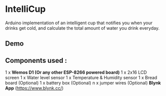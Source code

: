 # IntelliCup
Arduino implementation of an intelligent cup that notifies you when your drinks get cold, and calculate the total amount of water you drink everyday.

## Demo


## Components used :
1 x **Wemos D1 (Or any other ESP-8266 powered board)**
1 x 2x16 LCD screen 
1 x Water level sensor
1 x Temperature & Humidity sensor
1 x Bread board (Optional)
1 x battery box (Optional)
n x jumper wires (Optional)
**Blynk App** (https://www.blynk.cc/)
